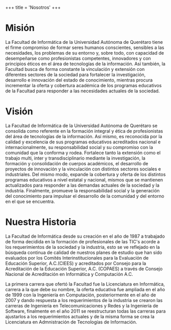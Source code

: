 +++
title = 'Nosotros'
+++
# Misión

La Facultad de Informática de la Universidad Autónoma de Querétaro tiene el firme compromiso de formar seres humanos conscientes, sensibles a las necesidades, los problemas de su entorno y, sobre todo, con capacidad de desempeñarse como profesionistas competentes, innovadores y con principios éticos en el área de tecnologías de la información. Así también, la Facultad busca de forma constante la vinculación y extensión con diferentes sectores de la sociedad para fortalecer la investigación, desarrollo e innovación del estado de conocimiento, mientras procura incrementar la oferta y cobertura académica de los programas educativos de la Facultad para responder a las necesidades actuales de la sociedad.

# Visión

La Facultad de Informática de la Universidad Autónoma de Querétaro se consolida como referente en la formación integral y ética de profesionistas del área de tecnologías de la información. Así mismo, es reconocida por la calidad y excelencia de sus programas educativos acreditados nacional e internacionalmente, su responsabilidad social y su compromiso con la comunidad que la conforma y rodea. Fortalece tanto la extensión como el trabajo multi, inter y transdisciplinario mediante la investigación, la formación y consolidación de cuerpos académicos, el desarrollo de proyectos de innovación y la vinculación con distintos sectores sociales e industriales. Del mismo modo, expande la cobertura y oferta de los distintos programas educativos a nivel estatal y nacional, mismos que se mantienen actualizados para responder a las demandas actuales de la sociedad y la industria. Finalmente, promueve la responsabilidad social y la generación del conocimiento para impulsar el desarrollo de la comunidad y del entorno en el que se encuentra.

# Nuestra Historia

La Facultad de Informática desde su creación en el año de 1987 a trabajado de forma decidida en la formación de profesionales de las TIC's acorde a los requerimientos de la sociedad y la industria, esto se ve reflejado en la búsqueda continua de calidad de nuestros planes de estudio que han sido evaluados por los Comités Interinstitucionales para la Evaluación de Educación Superior, A.C.(CIEES) y acreditados por Consejo para la Acreditación de la Educación Superior, A.C. (COPAES) a través de Consejo Nacional de Acreditación en Informática y Computación A.C.

La primera carrera que ofertó la Facultad fue la Licenciatura en Informática, carrera a la que debe su nombre, la oferta educativa fue ampliada en el año de 1999 con la Ingeniería en Computación, posteriormente en el año de 2007 y dando respuesta a los requerimientos de la industria se crearon las carreras de Ingeniería en Telecomunicaciones y Redes y la Ingeniería de Software, finalmente en el año 2011 se reestructuran todas las carreras para ajustarlos a los requerimientos actuales y de la misma forma se crea la Licenciatura en Admnistración de Tecnologías de Información.
